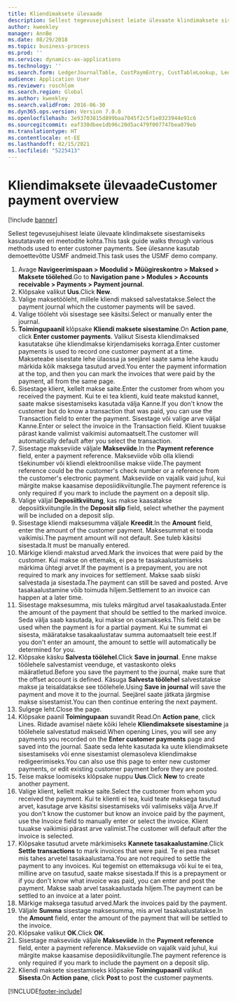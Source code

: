 ```yaml
---
title: Kliendimaksete ülevaade
description: Sellest tegevusejuhisest leiate ülevaate klindimaksete sisestamiseks kasutatavate eri meetodite kohta.
author: kweekley
manager: AnnBe
ms.date: 08/29/2018
ms.topic: business-process
ms.prod: ''
ms.service: dynamics-ax-applications
ms.technology: ''
ms.search.form: LedgerJournalTable, CustPaymEntry, CustTableLookup, LedgerJournalTransCustPaym, CustOpenTrans, BankAccountTableLookUp
audience: Application User
ms.reviewer: roschlom
ms.search.region: Global
ms.author: kweekley
ms.search.validFrom: 2016-06-30
ms.dyn365.ops.version: Version 7.0.0
ms.openlocfilehash: 3e93703815d899baa7045f2c5f1e0323944e91c6
ms.sourcegitcommit: eaf330dbee1db96c20d5ac479f007747bea079eb
ms.translationtype: HT
ms.contentlocale: et-EE
ms.lasthandoff: 02/15/2021
ms.locfileid: "5225413"
---
```

# <a name="customer-payment-overview"></a><span data-ttu-id="0a051-103">Kliendimaksete ülevaade</span><span class="sxs-lookup"><span data-stu-id="0a051-103">Customer payment overview</span></span>

[!include [banner](../../includes/banner.md)]

<span data-ttu-id="0a051-104">Sellest tegevusejuhisest leiate ülevaate klindimaksete sisestamiseks kasutatavate eri meetodite kohta.</span><span class="sxs-lookup"><span data-stu-id="0a051-104">This task guide walks through various methods used to enter customer payments.</span></span> <span data-ttu-id="0a051-105">See ülesanne kasutab demoettevõtte USMF andmeid.</span><span class="sxs-lookup"><span data-stu-id="0a051-105">This task uses the USMF demo company.</span></span>

1. <span data-ttu-id="0a051-106">Avage **Navigeerimispaan > Moodulid > Müügireskontro > Maksed > Maksete töölehed**.</span><span class="sxs-lookup"><span data-stu-id="0a051-106">Go to **Navigation pane > Modules > Accounts receivable > Payments > Payment journal**.</span></span>
2. <span data-ttu-id="0a051-107">Klõpsake valikut **Uus**.</span><span class="sxs-lookup"><span data-stu-id="0a051-107">Click **New**.</span></span>
3. <span data-ttu-id="0a051-108">Valige maksetööleht, millele kliendi maksed salvestatakse.</span><span class="sxs-lookup"><span data-stu-id="0a051-108">Select the payment journal which the customer payments will be saved.</span></span>
4. <span data-ttu-id="0a051-109">Valige tööleht või sisestage see käsitsi.</span><span class="sxs-lookup"><span data-stu-id="0a051-109">Select or manually enter the journal.</span></span>
5. <span data-ttu-id="0a051-110">**Toimingupaanil** klõpsake **Kliendi maksete sisestamine**.</span><span class="sxs-lookup"><span data-stu-id="0a051-110">On **Action pane**, click **Enter customer payments**.</span></span> <span data-ttu-id="0a051-111">Valikut Sisesta kliendimaksed kasutatakse ühe kliendimakse kirjendamiseks korraga.</span><span class="sxs-lookup"><span data-stu-id="0a051-111">Enter customer payments is used to record one customer payment at a time.</span></span> <span data-ttu-id="0a051-112">Makseteabe sisestate lehe ülaossa ja seejärel saate sama lehe kaudu märkida kõik maksega tasutud arved.</span><span class="sxs-lookup"><span data-stu-id="0a051-112">You enter the payment information at the top, and then you can mark the invoices that were paid by the payment, all from the same page.</span></span>  
6. <span data-ttu-id="0a051-113">Sisestage klient, kellelt makse saite.</span><span class="sxs-lookup"><span data-stu-id="0a051-113">Enter the customer from whom you received the payment.</span></span> <span data-ttu-id="0a051-114">Kui te ei tea klienti, kuid teate makstud kannet, saate makse sisestamiseks kasutada välja Kanne.</span><span class="sxs-lookup"><span data-stu-id="0a051-114">If you don't know the customer but do know a transaction that was paid, you can use the Transaction field to enter the payment.</span></span> <span data-ttu-id="0a051-115">Sisestage või valige arve väljal Kanne.</span><span class="sxs-lookup"><span data-stu-id="0a051-115">Enter or select the invoice in the Transaction field.</span></span> <span data-ttu-id="0a051-116">Klient tuuakse pärast kande valimist vaikimisi automaatselt.</span><span class="sxs-lookup"><span data-stu-id="0a051-116">The customer will automatically default after you select the transaction.</span></span>
7. <span data-ttu-id="0a051-117">Sisestage makseviide väljale **Makseviide**.</span><span class="sxs-lookup"><span data-stu-id="0a051-117">In the **Payment reference** field, enter a payment reference.</span></span> <span data-ttu-id="0a051-118">Makseviide võib olla kliendi tšekinumber või kliendi elektroonilise makse viide.</span><span class="sxs-lookup"><span data-stu-id="0a051-118">The payment reference could be the customer's check number or a reference from the customer's electronic payment.</span></span> <span data-ttu-id="0a051-119">Makseviide on vajalik vaid juhul, kui märgite makse kaasamise deposiidikviitungile.</span><span class="sxs-lookup"><span data-stu-id="0a051-119">The payment reference is only required if you mark to include the payment on a deposit slip.</span></span>  
8. <span data-ttu-id="0a051-120">Valige väljal **Deposiitkviitung**, kas makse kaasatakse deposiitkviitungile.</span><span class="sxs-lookup"><span data-stu-id="0a051-120">In the **Deposit slip** field, select whether the payment will be included on a deposit slip.</span></span> 
9. <span data-ttu-id="0a051-121">Sisestage kliendi maksesumma väljale **Kreedit**.</span><span class="sxs-lookup"><span data-stu-id="0a051-121">In the **Amount** field, enter the amount of the customer payment.</span></span> <span data-ttu-id="0a051-122">Maksesummat ei tooda vaikimisi.</span><span class="sxs-lookup"><span data-stu-id="0a051-122">The payment amount will not default.</span></span> <span data-ttu-id="0a051-123">See tuleb käsitsi sisestada.</span><span class="sxs-lookup"><span data-stu-id="0a051-123">It must be manually entered.</span></span> 
10. <span data-ttu-id="0a051-124">Märkige kliendi makstud arved.</span><span class="sxs-lookup"><span data-stu-id="0a051-124">Mark the invoices that were paid by the customer.</span></span> <span data-ttu-id="0a051-125">Kui makse on ettemaks, ei pea te tasakaalustamiseks märkima ühtegi arvet.</span><span class="sxs-lookup"><span data-stu-id="0a051-125">If the payment is a prepayment, you are not required to mark any invoices for settlement.</span></span> <span data-ttu-id="0a051-126">Makse saab siiski salvestada ja sisestada.</span><span class="sxs-lookup"><span data-stu-id="0a051-126">The payment can still be saved and posted.</span></span> <span data-ttu-id="0a051-127">Arve tasakaalustamine võib toimuda hiljem.</span><span class="sxs-lookup"><span data-stu-id="0a051-127">Settlement to an invoice can happen at a later time.</span></span>
11. <span data-ttu-id="0a051-128">Sisestage maksesumma, mis tuleks märgitud arvel tasakaalustada.</span><span class="sxs-lookup"><span data-stu-id="0a051-128">Enter the amount of the payment that should be settled to the marked invoice.</span></span> <span data-ttu-id="0a051-129">Seda välja saab kasutada, kui makse on osamakseks.</span><span class="sxs-lookup"><span data-stu-id="0a051-129">This field can be used when the payment is for a partial payment.</span></span> <span data-ttu-id="0a051-130">Kui te summat ei sisesta, määratakse tasakaalustatav summa automaatselt teie eest.</span><span class="sxs-lookup"><span data-stu-id="0a051-130">If you don't enter an amount, the amount to settle will automatically be determined for you.</span></span>
12. <span data-ttu-id="0a051-131">Klõpsake käsku **Salvesta töölehel**.</span><span class="sxs-lookup"><span data-stu-id="0a051-131">Click **Save in journal**.</span></span> <span data-ttu-id="0a051-132">Enne makse töölehele salvestamist veenduge, et vastaskonto oleks määratletud.</span><span class="sxs-lookup"><span data-stu-id="0a051-132">Before you save the payment to the journal, make sure that the offset account is defined.</span></span> <span data-ttu-id="0a051-133">Käsuga **Salvesta töölehel** salvestatakse makse ja teisaldatakse see töölehele.</span><span class="sxs-lookup"><span data-stu-id="0a051-133">Using **Save in journal** will save the payment and move it to the journal.</span></span> <span data-ttu-id="0a051-134">Seejärel saate jätkata järgmise makse sisestamist.</span><span class="sxs-lookup"><span data-stu-id="0a051-134">You can then continue entering the next payment.</span></span>
13. <span data-ttu-id="0a051-135">Sulgege leht.</span><span class="sxs-lookup"><span data-stu-id="0a051-135">Close the page.</span></span>
14. <span data-ttu-id="0a051-136">Klõpsake paanil **Toimingupaan** suvandit Read.</span><span class="sxs-lookup"><span data-stu-id="0a051-136">On **Action pane**, click Lines.</span></span> <span data-ttu-id="0a051-137">Ridade avamisel näete kõiki lehele **Kliendimaksete sisestamine** ja töölehele salvestatud makseid.</span><span class="sxs-lookup"><span data-stu-id="0a051-137">When opening Lines, you will see any payments you recorded on the **Enter customer payments** page and saved into the journal.</span></span> <span data-ttu-id="0a051-138">Saate seda lehte kasutada ka uute kliendimaksete sisestamiseks või enne sisestamist olemasoleva kliendimakse redigeerimiseks.</span><span class="sxs-lookup"><span data-stu-id="0a051-138">You can also use this page to enter new customer payments, or edit existing customer payment before they are posted.</span></span>
15. <span data-ttu-id="0a051-139">Teise makse loomiseks klõpsake nuppu **Uus**.</span><span class="sxs-lookup"><span data-stu-id="0a051-139">Click **New** to create another payment.</span></span> 
16. <span data-ttu-id="0a051-140">Valige klient, kellelt makse saite.</span><span class="sxs-lookup"><span data-stu-id="0a051-140">Select the customer from whom you received the payment.</span></span> <span data-ttu-id="0a051-141">Kui te klienti ei tea, kuid teate maksega tasutud arvet, kasutage arve käsitsi sisestamiseks või valimiseks välja Arve.</span><span class="sxs-lookup"><span data-stu-id="0a051-141">If you don't know the customer but know an invoice paid by the payment, use the Invoice field to manually enter or select the invoice.</span></span> <span data-ttu-id="0a051-142">Klient tuuakse vaikimisi pärast arve valimist.</span><span class="sxs-lookup"><span data-stu-id="0a051-142">The customer will default after the invoice is selected.</span></span>  
17. <span data-ttu-id="0a051-143">Klõpsake tasutud arvete märkimiseks **Kannete tasakaalustamine**.</span><span class="sxs-lookup"><span data-stu-id="0a051-143">Click **Settle transactions** to mark invoices that were paid.</span></span> <span data-ttu-id="0a051-144">Te ei pea makset mis tahes arvetel tasakaalustama.</span><span class="sxs-lookup"><span data-stu-id="0a051-144">You are not required to settle the payment to any invoices.</span></span> <span data-ttu-id="0a051-145">Kui tegemist on ettemaksuga või kui te ei tea, milline arve on tasutud, saate makse sisestada.</span><span class="sxs-lookup"><span data-stu-id="0a051-145">If this is a prepayment or if you don't know what invoice was paid, you can enter and post the payment.</span></span> <span data-ttu-id="0a051-146">Makse saab arvel tasakaalustada hiljem.</span><span class="sxs-lookup"><span data-stu-id="0a051-146">The payment can be settled to an invoice at a later point.</span></span>  
18. <span data-ttu-id="0a051-147">Märkige maksega tasutud arved.</span><span class="sxs-lookup"><span data-stu-id="0a051-147">Mark the invoices paid by the payment.</span></span> 
19. <span data-ttu-id="0a051-148">Väljale **Summa** sisestage maksesumma, mis arvel tasakaalustatakse.</span><span class="sxs-lookup"><span data-stu-id="0a051-148">In the **Amount** field, enter the amount of the payment that will be settled to the invoice.</span></span>
20. <span data-ttu-id="0a051-149">Klõpsake valikut **OK**.</span><span class="sxs-lookup"><span data-stu-id="0a051-149">Click **OK**.</span></span>
21. <span data-ttu-id="0a051-150">Sisestage makseviide väljale **Makseviide**.</span><span class="sxs-lookup"><span data-stu-id="0a051-150">In the **Payment reference** field, enter a payment reference.</span></span> <span data-ttu-id="0a051-151">Makseviide on vajalik vaid juhul, kui märgite makse kaasamise deposiidikviitungile.</span><span class="sxs-lookup"><span data-stu-id="0a051-151">The payment reference is only required if you mark to include the payment on a deposit slip.</span></span>  
22. <span data-ttu-id="0a051-152">Kliendi maksete sisestamiseks klõpsake **Toimingupaanil** valikut **Sisesta**.</span><span class="sxs-lookup"><span data-stu-id="0a051-152">On **Action pane**, click **Post** to post the customer payments.</span></span> 



[!INCLUDE[footer-include](../../../includes/footer-banner.md)]